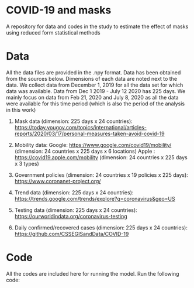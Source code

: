# COVID-19 and masks
A repository for data and codes in the study to estimate the effect of masks using reduced form statistical methods

# Data
All the data files are provided in the .npy format. Data has been obtained from the sources below. Dimensions of each data are noted next to the data. We collect data from December 1, 2019 for all the data set for which data was available. Data from Dec 1 2019 - July 12 2020 has 225 days. We mainly focus on data from Feb 21, 2020 and July 8, 2020 as all the data were available for this time period (which is also the period of the analysis in this work)

1) Mask data (dimension: 225 days x 24 countries):
https://today.yougov.com/topics/international/articles-reports/2020/03/17/personal-measures-taken-avoid-covid-19

2) Mobility data:
Google: https://www.google.com/covid19/mobility/ (dimension: 24 countries x 225 days x 6 locations)
Apple : https://covid19.apple.com/mobility       (dimension: 24 countries x 225 days x 3 types)

3) Government policies (dimension: 24 countries x 19 policies x 225 days):
https://www.coronanet-project.org/

4) Trend data (dimension: 225 days x 24 countries):
https://trends.google.com/trends/explore?q=coronavirus&geo=US

5) Testing data (dimension: 225 days x 24 countries):
https://ourworldindata.org/coronavirus-testing

6) Daily confirmed/recovered cases (dimension: 225 days x 24 countries):
https://github.com/CSSEGISandData/COVID-19

# Code
All the codes are included here for running the model. Run the following code:
